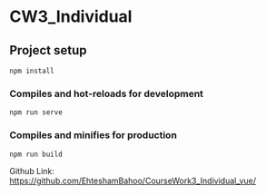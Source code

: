 # CW3_Individual

## Project setup
```
npm install
```

### Compiles and hot-reloads for development
```
npm run serve
```

### Compiles and minifies for production
```
npm run build
```

Github Link: https://github.com/EhteshamBahoo/CourseWork3_Individual_vue/
